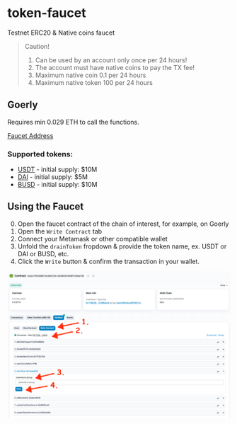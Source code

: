 # token-faucet
Testnet ERC20 &amp; Native coins faucet

> Caution!
> 1. Can be used by an account only once per 24 hours!
> 2. The account must have native coins to pay the TX fee!
> 3. Maximum native coin 0.1 per 24 hours
> 4. Maximum native token 100 per 24 hours

## Goerly 


Requires min 0.029 ETH to call the functions.

[Faucet Address](https://goerli.etherscan.io/address/0x51D42f33d7f29E546b5cE6c83679b28f60466b45#code)

### Supported tokens: 

- [USDT](https://goerli.etherscan.io/token/0x291E558C60FB567087D9b87bd62b84Af67b9a376#code) - initial supply: $10M
- [DAI](https://goerli.etherscan.io/token/0x3fcc5C26fAd6B8fC9461E1d6f920A3C96F15f40a#code) - initial supply: $5M
- [BUSD](https://goerli.etherscan.io/address/0x2991E99Df3EDD3F15962294A28b0aD1F4d56E07a#code) - initial supply: $10M


## Using the Faucet

0. Open the faucet contract of the chain of interest, for example, on Goerly
1. Open the `Write Contract` tab
2. Connect your Metamask or other compatible wallet
3. Unfold the `drainToken` fropdown & provide the token name, ex. USDT or DAI or BUSD, etc.
4. Click the `Write` button & confirm the transaction in your wallet.

![Explorer Faucet](./assets/Emmet.Bridge.Faucet.png)
